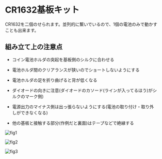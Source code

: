 # CR1632基板キット

CR1632を二個のせられます。並列的に繋いでいるので、1個の電池のみで動かすことも出来ます。

## 組み立て上の注意点

- コイン電池ホルダの突起を基板側のシルクに合わせる

- 電池ホルダ間のクリアランスが狭いのでショートしないようにする
- 電池ホルダの足を折り曲げると背が低くなる
- ダイオードの向きに注意(ダイオードのカソード(ラインが入ってるほう)がシルクのマーク側)
- 電源出力のマイナス側は出っ張らないようにする(電池の取り付け・取り外しができなくなる)
- 他の基板と接触する部分(作例だと裏面)はテープなどで絶縁する

![fig1](https://user-images.githubusercontent.com/43873124/47959041-0e191b80-e01d-11e8-90cb-edac76c354b7.jpg)

![fig2](https://user-images.githubusercontent.com/43873124/47959042-0e191b80-e01d-11e8-80a7-d3f9f21fb49a.jpg)

![fig3](https://user-images.githubusercontent.com/43873124/47959063-fc844380-e01d-11e8-939c-72de9396592e.jpg)
